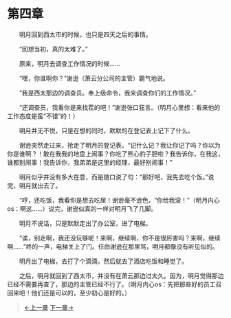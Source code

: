 # 第四章

&#x3000;&#x3000;明月回到西太市的时候，也只是四天之后的事情。 

&#x3000;&#x3000;“回想当初，真的太难了。” 

&#x3000;&#x3000;原来，明月去调查工作情况的时候…… 

&#x3000;&#x3000;“嘿，你谁啊你？”谢逊（萧云分公司的主管）霸气地说。 

&#x3000;&#x3000;“我是西太那边的调查员。奉上级命令，我来调查你们的工作情况。” 

&#x3000;&#x3000;“还调查员，我看你是来找茬的吧！”谢逊张口狂言。（明月心里想：看来他的工作态度是蛮“不错”的！） 

&#x3000;&#x3000;明月并无不悦，只是在想的同时，默默的在登记表上记下了什么。 

&#x3000;&#x3000;谢逊突然走过来，抢走了明月的登记表。“记什么记？我让你记了吗？你以为你是谁啊？！敢在我我的地盘上闹事？你吃了熊心豹子胆啦？我告诉你，在我这，谁都别闹事！我告诉你，我弟弟是这里的经理，最好别闹事！” 

&#x3000;&#x3000;明月似乎并没有多大在意，而是随口说了句：“那好吧，我先去吃个饭。”说完，明月就出去了。 

&#x3000;&#x3000;“哼，还吃饭，我看你是想去吃屎！谢逊毫不逊色，“你给我滚！”（明月内心os：啊这……）说完，谢逊似真的一样对明月飞了几脚。 

&#x3000;&#x3000;明月不说话，只是默默走出了办公室，进了电梯。 

&#x3000;&#x3000;“诶，别走啊，我还没玩够呢！来啊，继续啊，你不是很厉害吗？来啊，继续啊……”咚的一声，电梯关上了门。任由谢逊在那里骂，明月都像没有听见似的。 

&#x3000;&#x3000;明月出了电梯，去打了个滴滴，然后就去了酒店吃饭和睡觉了。 

&#x3000;&#x3000;之后，明月就回到了西太市，并没有在萧云那边过太久。因为，明月觉得那边已经不需要再查了，那边的主管已经不行了。（明月内心os：先把那些好的员工召回来吧！他们还是可以的，至少初心是好的。）

> [←上一章](/zh-cn/part1/chapter3.md) [下一章→](/zh-cn/part1/chapter5.md)
